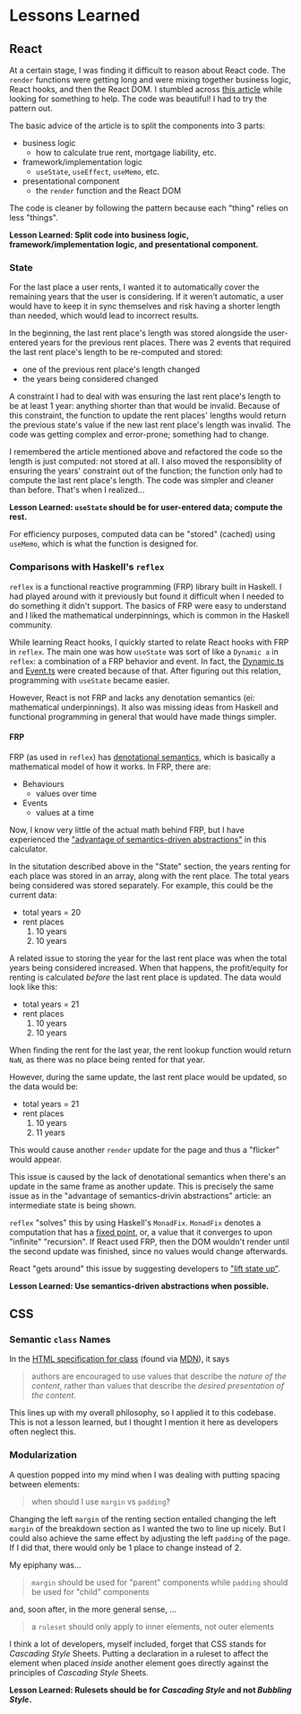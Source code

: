 # Lessons Learned

## React

At a certain stage, I was finding it difficult to reason about React code.
The `render` functions were getting long and were mixing together business logic, React hooks, and then the React DOM.
I stumbled across [this article](https://sairys.medium.com/react-separating-responsibilities-using-hooks-b9c90dbb3ab9) while looking for something to help.
The code was beautiful!
I had to try the pattern out.

The basic advice of the article is to split the components into 3 parts:

-   business logic
    -   how to calculate true rent, mortgage liability, etc.
-   framework/implementation logic
    -   `useState`, `useEffect`, `useMemo`, etc.
-   presentational component
    -   the `render` function and the React DOM

The code is cleaner by following the pattern because each "thing" relies on less "things".

**Lesson Learned: Split code into business logic, framework/implementation logic, and presentational component.**

### State

For the last place a user rents, I wanted it to automatically cover the remaining years that the user is considering.
If it weren't automatic, a user would have to keep it in sync themselves and risk having a shorter length than needed, which would lead to incorrect results.

In the beginning, the last rent place's length was stored alongside the user-entered years for the previous rent places.
There was 2 events that required the last rent place's length to be re-computed and stored:

-   one of the previous rent place's length changed
-   the years being considered changed

A constraint I had to deal with was ensuring the last rent place's length to be at least 1 year: anything shorter than that would be invalid.
Because of this constraint, the function to update the rent places' lengths would return the previous state's value if the new last rent place's length was invalid.
The code was getting complex and error-prone; something had to change.

I remembered the article mentioned above and refactored the code so the length is just computed: not stored at all.
I also moved the responsiblity of ensuring the years' constraint out of the function; the function only had to compute the last rent place's length.
The code was simpler and cleaner than before.
That's when I realized...

**Lesson Learned: `useState` should be for user-entered data; compute the rest.**

For efficiency purposes, computed data can be "stored" (cached) using `useMemo`, which is what the function is designed for.

### Comparisons with Haskell's `reflex`

`reflex` is a functional reactive programming (FRP) library built in Haskell.
I had played around with it previously but found it difficult when I needed to do something it didn't support.
The basics of FRP were easy to understand and I liked the mathematical underpinnings, which is common in the Haskell community.

While learning React hooks, I quickly started to relate React hooks with FRP in `reflex`.
The main one was how `useState` was sort of like a `Dynamic a` in `reflex`: a combination of a FRP behavior and event.
In fact, the [Dynamic.ts](./src/model/Dynamic.ts) and [Event.ts](./src/model/Event.ts) were created because of that.
After figuring out this relation, programming with `useState` became easier.

However, React is not FRP and lacks any denotation semantics (ei: mathematical underpinnings).
It also was missing ideas from Haskell and functional programming in general that would have made things simpler.

#### FRP

FRP (as used in `reflex`) has [denotational semantics](http://conal.net/papers/push-pull-frp/push-pull-frp.pdf), which is basically a mathematical model of how it works.
In FRP, there are:

-   Behaviours
    -   values over time
-   Events
    -   values at a time

Now, I know very little of the actual math behind FRP, but I have experienced the ["advantage of semantics-driven abstractions"](https://qfpl.io/posts/reflex/basics/events/#the-advantages-of-semantics-driven-abstractions) in this calculator.

In the situtation described above in the "State" section, the years renting for each place was stored in an array, along with the rent place.
The total years being considered was stored separately.
For example, this could be the current data:

-   total years = 20
-   rent places
    1. 10 years
    2. 10 years

A related issue to storing the year for the last rent place was when the total years being considered increased.
When that happens, the profit/equity for renting is calculated _before_ the last rent place is updated.
The data would look like this:

-   total years = 21
-   rent places
    1. 10 years
    2. 10 years

When finding the rent for the last year, the rent lookup function would return `NaN`, as there was no place being rented for that year.

However, during the same update, the last rent place would be updated, so the data would be:

-   total years = 21
-   rent places
    1. 10 years
    2. 11 years

This would cause another `render` update for the page and thus a "flicker" would appear.

This issue is caused by the lack of denotational semantics when there's an update in the same frame as another update.
This is precisely the same issue as in the "advantage of semantics-drivin abstractions" article: an intermediate state is being shown.

`reflex` "solves" this by using Haskell's `MonadFix`.
`MonadFix` denotes a computation that has a [fixed point](https://en.wikipedia.org/wiki/Fixed_point_%28mathematics%29), or, a value that it converges to upon "infinite" "recursion".
If React used FRP, then the DOM wouldn't render until the second update was finished, since no values would change afterwards.

React "gets around" this issue by suggesting developers to ["lift state up"](https://reactjs.org/docs/lifting-state-up.html).

**Lesson Learned: Use semantics-driven abstractions when possible.**

## CSS

### Semantic `class` Names

In the [HTML specification for class](https://html.spec.whatwg.org/multipage/dom.html#global-attributes:classes-2) (found via [MDN](https://developer.mozilla.org/en-US/docs/Web/HTML/Global_attributes/class)), it says

> authors are encouraged to use values that describe the _nature of the content_, rather than values that describe the _desired presentation of the content_.

This lines up with my overall philosophy, so I applied it to this codebase.
This is not a lesson learned, but I thought I mention it here as developers often neglect this.

### Modularization

A question popped into my mind when I was dealing with putting spacing between elements:

> when should I use `margin` vs `padding`?

Changing the left `margin` of the renting section entailed changing the left `margin` of the breakdown section as I wanted the two to line up nicely.
But I could also achieve the same effect by adjusting the left `padding` of the page.
If I did that, there would only be 1 place to change instead of 2.

My epiphany was...

> `margin` should be used for "parent" components while `padding` should be used for "child" components

and, soon after, in the more general sense, ...

> a `ruleset` should only apply to inner elements, not outer elements

I think a lot of developers, myself included, forget that CSS stands for _Cascading Style_ Sheets.
Putting a declaration in a ruleset to affect the element when placed _inside_ another element goes directly against the principles of _Cascading Style_ Sheets.

**Lesson Learned: Rulesets should be for _Cascading Style_ and not _Bubbling Style_.**
